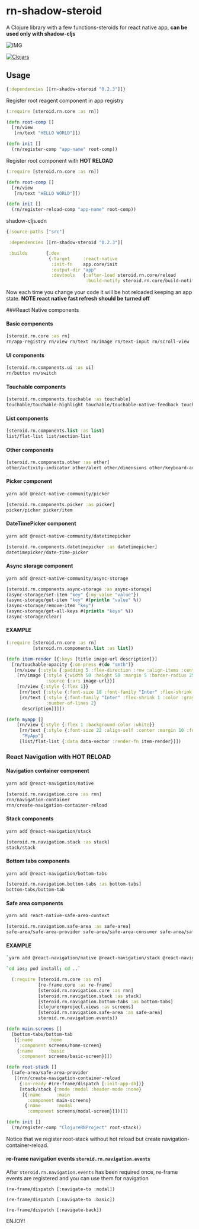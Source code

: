 # rn-shadow-steroid

A Clojure library with a few functions-steroids for react native app, **can be used only with shadow-cljs**

![IMG](screencast.gif)

[![Clojars](https://img.shields.io/clojars/v/rn-shadow-steroid.svg)](https://clojars.org/rn-shadow-steroid)

## Usage

```clojure
{:dependencies [[rn-shadow-steroid "0.2.3"]]}
```

Register root reagent component in app registry

```clojure
(:require [steroid.rn.core :as rn])

(defn root-comp []
  [rn/view
   [rn/text "HELLO WORLD"]])

(defn init []
  (rn/register-comp "app-name" root-comp))
```

Register root component with **HOT RELOAD**

```clojure
(:require [steroid.rn.core :as rn])

(defn root-comp []
  [rn/view
   [rn/text "HELLO WORLD"]])

(defn init []
  (rn/register-reload-comp "app-name" root-comp))
```

shadow-cljs.edn
```clojure
{:source-paths ["src"]

 :dependencies [[rn-shadow-steroid "0.2.3"]]

 :builds       {:dev
                {:target     :react-native
                 :init-fn    app.core/init
                 :output-dir "app"
                 :devtools   {:after-load steroid.rn.core/reload
                              :build-notify steroid.rn.core/build-notify}}}}
```

Now each time you change your code it will be hot reloaded keeping an app state. **NOTE react native fast refresh should be turned off**


###React Native components

#### Basic components
```clojure
[steroid.rn.core :as rn]
rn/app-registry rn/view rn/text rn/image rn/text-input rn/scroll-view
```

#### UI components
```clojure
[steroid.rn.components.ui :as ui]
rn/button rn/switch
```

#### Touchable components
```clojure
[steroid.rn.components.touchable :as touchable]
touchable/touchable-highlight touchable/touchable-native-feedback touchable/touchable-opacity touchable/touchable-without-feedback
```

#### List components
```clojure
[steroid.rn.components.list :as list]
list/flat-list list/section-list
```

#### Other components
```clojure
[steroid.rn.components.other :as other]
other/activity-indicator other/alert other/dimensions other/keyboard-avoiding-view other/modal other/refresh-control other/status-bar
```

#### Picker component
````bash
yarn add @react-native-community/picker
````

```clojure
[steroid.rn.components.picker :as picker]
picker/picker picker/item
```

#### DateTimePicker component
````bash
yarn add @react-native-community/datetimepicker
````

```clojure
[steroid.rn.components.datetimepicker :as datetimepicker]
datetimepicker/date-time-picker
```

#### Async storage component
````bash
yarn add @react-native-community/async-storage
````

```clojure
[steroid.rn.components.async-storage :as async-storage]
(async-storage/set-item "key" {:my-value "value"})
(async-storage/get-item "key" #(println "value" %))
(async-storage/remove-item "key")
(async-storage/get-all-keys #(println "keys" %))
(async-storage/clear)
```
     
#### EXAMPLE

```clojure
(:require [steroid.rn.core :as rn]
          [steroid.rn.components.list :as list])

(defn item-render [{:keys [title image-url description]}]
  [rn/touchable-opacity {:on-press #(do "smth")}
   [rn/view {:style {:padding 5 :flex-direction :row :align-items :center}}
    [rn/image {:style {:width 50 :height 50 :margin 5 :border-radius 25 :margin-right 10}
               :source {:uri image-url}}]
    [rn/view {:style {:flex 1}}
     [rn/text {:style {:font-size 18 :font-family "Inter" :flex-shrink 1}} title]
     [rn/text {:style {:font-family "Inter" :flex-shrink 1 :color :gray :margin-top 5}
               :number-of-lines 2}
      description]]]])

(defn myapp []
    [rn/view {:style {:flex 1 :background-color :white}}
     [rn/text {:style {:font-size 22 :align-self :center :margin 10 :font-family "Inter"}}
      "MyApp"]
     [list/flat-list {:data data-vector :render-fn item-render}]])
```
 
### React Navigation with HOT RELOAD

#### Navigation container component
````bash
yarn add @react-navigation/native
````

```clojure
[steroid.rn.navigation.core :as rnn]
rnn/navigation-container
rnn/create-navigation-container-reload
```

#### Stack components
````bash
yarn add @react-navigation/stack
````

```clojure
[steroid.rn.navigation.stack :as stack]
stack/stack
```

#### Bottom tabs components
````bash
yarn add @react-navigation/bottom-tabs
````

```clojure
[steroid.rn.navigation.bottom-tabs :as bottom-tabs]
bottom-tabs/bottom-tab
```

#### Safe area components
````bash
yarn add react-native-safe-area-context
````

```clojure
[steroid.rn.navigation.safe-area :as safe-area]
safe-area/safe-area-provider safe-area/safe-area-consumer safe-area/safe-area-view
```

#### EXAMPLE

````bash
`yarn add @react-navigation/native @react-navigation/stack @react-navigation/bottom-tab react-native-reanimated react-native-gesture-handler react-native-screens react-native-safe-area-context @react-native-community/masked-view`

`cd ios; pod install; cd ..`
````

```clojure
  (:require [steroid.rn.core :as rn]
            [re-frame.core :as re-frame]
            [steroid.rn.navigation.core :as rnn]
            [steroid.rn.navigation.stack :as stack]
            [steroid.rn.navigation.bottom-tabs :as bottom-tabs]
            [clojurernproject.views :as screens]
            [steroid.rn.navigation.safe-area :as safe-area]
            steroid.rn.navigation.events))

(defn main-screens []
  [bottom-tabs/bottom-tab
   [{:name      :home
     :component screens/home-screen}
    {:name      :basic
     :component screens/basic-screen}]])

(defn root-stack []
  [safe-area/safe-area-provider
   [(rnn/create-navigation-container-reload
     {:on-ready #(re-frame/dispatch [:init-app-db])}
     [stack/stack {:mode :modal :header-mode :none}
      [{:name      :main
        :component main-screens}
       {:name      :modal
        :component screens/modal-screen}]])]])

(defn init []
  (rn/register-comp "ClojureRNProject" root-stack))
```

Notice that we register root-stack without hot reload but create navigation-container-reload.

#### re-frame navigation events `steroid.rn.navigation.events`

After `steroid.rn.navigation.events` has been required once, re-frame events are registered and you can use them for navigation

`(re-frame/dispatch [:navigate-to :modal])`

`(re-frame/dispatch [:navigate-to :basic])`

`(re-frame/dispatch [:navigate-back])`

ENJOY!